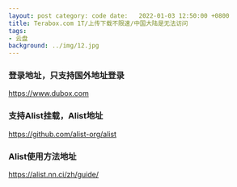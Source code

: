 ```yaml
---
layout: post category: code date:   2022-01-03 12:50:00 +0800
title: Terabox.com 1T/上传下载不限速/中国大陆是无法访问
tags:
- 云盘
background: ../img/12.jpg
---
```




### 登录地址，只支持国外地址登录<br>
https://www.dubox.com

### 支持Alist挂载，Alist地址<br>
https://github.com/alist-org/alist

### Alist使用方法地址<br>
https://alist.nn.ci/zh/guide/